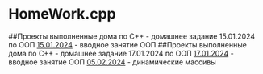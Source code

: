 # HomeWork.cpp
##Проекты выполненные дома по С++ - домашнее задание 15.01.2024 по ООП
[15.01.2024](15.01.2024) - вводное занятие ООП
##Проекты выполненные дома по С++ - домашнее задание 17.01.2024 по ООП
[17.01.2024](17.01.2024) - вводное занятие ООП
[05.02.2024](05.02.2024) - динамические массивы
